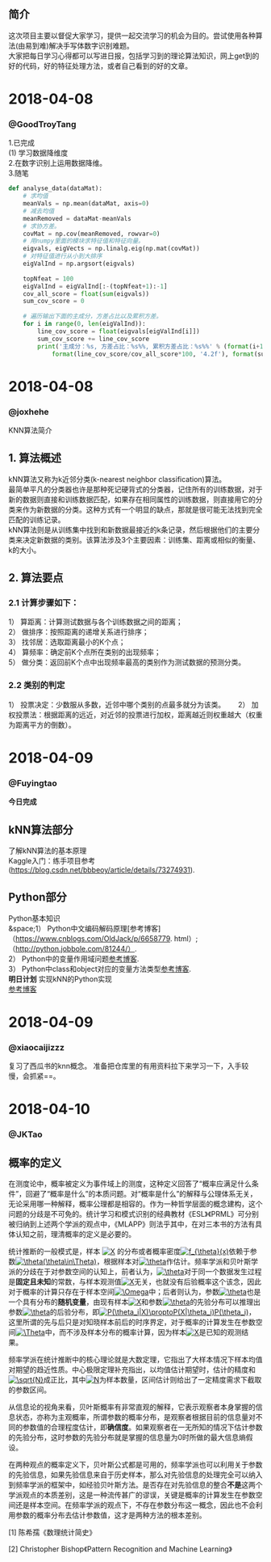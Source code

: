 ## 简介  
这次项目主要以督促大家学习，提供一起交流学习的机会为目的。尝试使用各种算法(由易到难)解决手写体数字识别难题。  
大家把每日学习心得都可以写进日报，包括学习到的理论算法知识，网上get到的好的代码，好的特征处理方法，或者自己看到的好的文章。  
# 2018-04-08  
### @GoodTroyTang  
1.已完成  
  (1) 学习数据降维度  
2.在数字识别上运用数据降维。  
3.随笔  
~~~ python
def analyse_data(dataMat):
    # 求均值
    meanVals = np.mean(dataMat, axis=0)
    # 减去均值
    meanRemoved = dataMat-meanVals
    # 求协方差。
    covMat = np.cov(meanRemoved, rowvar=0)
    # 用numpy里面的模块求特征值和特征向量。
    eigvals, eigVects = np.linalg.eig(np.mat(covMat))
    # 对特征值进行从小到大排序
    eigValInd = np.argsort(eigvals)
    
    topNfeat = 100
    eigValInd = eigValInd[:-(topNfeat+1):-1]
    cov_all_score = float(sum(eigvals))
    sum_cov_score = 0
    
    # 遍历输出下面的主成分，方差占比以及累积方差。
    for i in range(0, len(eigValInd)):
        line_cov_score = float(eigvals[eigValInd[i]])
        sum_cov_score += line_cov_score
        print('主成分：%s, 方差占比：%s%%, 累积方差占比：%s%%' % (format(i+1, '2.0f'), 
            format(line_cov_score/cov_all_score*100, '4.2f'), format(sum_cov_score/cov_all_score*100, '4.1f')))  
 ~~~ 



 
# 2018-04-08   
### @joxhehe   
KNN算法简介   
## 1.	算法概述   
kNN算法又称为k近邻分类(k-nearest neighbor classification)算法。   
最简单平凡的分类器也许是那种死记硬背式的分类器，记住所有的训练数据，对于新的数据则直接和训练数据匹配，如果存在相同属性的训练数据，则直接用它的分类来作为新数据的分类。这种方式有一个明显的缺点，那就是很可能无法找到完全匹配的训练记录。   
kNN算法则是从训练集中找到和新数据最接近的k条记录，然后根据他们的主要分类来决定新数据的类别。该算法涉及3个主要因素：训练集、距离或相似的衡量、k的大小。   
## 2.	算法要点   
### 2.1	计算步骤如下：   
1）	算距离：计算测试数据与各个训练数据之间的距离；   
2）	做排序：按照距离的递增关系进行排序；   
3）	找邻居：选取距离最小的K个点；   
4）	算频率：确定前K个点所在类别的出现频率；   
5）	做分类：返回前K个点中出现频率最高的类别作为测试数据的预测分类。　　　　
### 2.2 类别的判定  　
1）	投票决定：少数服从多数，近邻中哪个类别的点最多就分为该类。    　 
2）	加权投票法：根据距离的远近，对近邻的投票进行加权，距离越近则权重越大（权重为距离平方的倒数）。   

# 2018-04-09
### @Fuyingtao
**今日完成**
## kNN算法部分
了解kNN算法的基本原理  
Kaggle入门：练手项目参考(https://blog.csdn.net/bbbeoy/article/details/73274931).
## Python部分
Python基本知识  
&space;1） Python中文编码解码原理[参考博客]（https://www.cnblogs.com/OldJack/p/6658779.  html）;（http://python.jobbole.com/81244/）.  
2） Python中的变量作用域问题[参考博客](http://www.jb51.net/article/86766.htm).  
3） Python中class和object对应的变量方法类型[参考博客](https://www.cnblogs.com/20150705-yilushangyouni-Jacksu/p/6238187.html).  
**明日计划**
实现kNN的Python实现  
[参考博客](https://www.cnblogs.com/erbaodabao0611/p/7588840.html)



# 2018-04-09   
### @xiaocaijizzz
复习了西瓜书的knn概念。
准备把仓库里的有用资料拉下来学习一下，入手较慢，会抓紧==。

# 2018-04-10
### @JKTao
## 概率的定义

在测度论中，概率被定义为事件域上的测度，这种定义回答了“概率应满足什么条件”，回避了“概率是什么”的本质问题。对“概率是什么”的解释与公理体系无关，无论采用哪一种解释，概率公理都是相容的。作为一种哲学层面的概念建构，这个问题的分歧是不可免的。统计学习和模式识别的经典教材《ESL》《PRML》可分别被归纳到上述两个学派的观点中，《MLAPP》则法乎其中，在对三本书的方法有具体认知之前，理清概率的定义是必要的。

统计推断的一般模式是，样本 <a href="https://www.codecogs.com/eqnedit.php?latex=X" target="_blank"><img src="https://latex.codecogs.com/svg.latex?X" title="X" /></a> 的分布或者概率密度<a href="https://www.codecogs.com/eqnedit.php?latex=f_{\theta}(x)" target="_blank"><img src="https://latex.codecogs.com/svg.latex?f_{\theta}(x)" title="f_{\theta}(x)" /></a>依赖于参数<a href="https://www.codecogs.com/eqnedit.php?latex=\theta(\theta\in\Theta)" target="_blank"><img src="https://latex.codecogs.com/svg.latex?\theta(\theta\in\Theta)" title="\theta(\theta\in\Theta)" /></a>，根据样本对<a href="https://www.codecogs.com/eqnedit.php?latex=\theta" target="_blank"><img src="https://latex.codecogs.com/svg.latex?\theta" title="\theta" /></a>作估计。频率学派和贝叶斯学派的分歧在于对参数空间的认知上，前者认为，<a href="https://www.codecogs.com/eqnedit.php?latex=\theta" target="_blank"><img src="https://latex.codecogs.com/svg.latex?\theta" title="\theta" /></a>对于同一个数据发生过程是**固定且未知**的常数，与样本观测值<a href="https://www.codecogs.com/eqnedit.php?latex=X" target="_blank"><img src="https://latex.codecogs.com/svg.latex?X" title="X" /></a>无关，也就没有后验概率这个该念，因此对于概率的计算只存在于样本空间<a href="https://www.codecogs.com/eqnedit.php?latex=\Omega" target="_blank"><img src="https://latex.codecogs.com/svg.latex?\Omega" title="\Omega" /></a>中；后者则认为，参数<a href="https://www.codecogs.com/eqnedit.php?latex=\theta" target="_blank"><img src="https://latex.codecogs.com/svg.latex?\theta" title="\theta" /></a>也是一个具有分布的**随机变量**，由现有样本<a href="https://www.codecogs.com/eqnedit.php?latex=X" target="_blank"><img src="https://latex.codecogs.com/svg.latex?X" title="X" /></a>和参数<a href="https://www.codecogs.com/eqnedit.php?latex=\theta" target="_blank"><img src="https://latex.codecogs.com/svg.latex?\theta" title="\theta" /></a>的先验分布可以推理出参数<a href="https://www.codecogs.com/eqnedit.php?latex=\theta" target="_blank"><img src="https://latex.codecogs.com/svg.latex?\theta" title="\theta" /></a>的后验分布，即<a href="https://www.codecogs.com/eqnedit.php?latex=P(\theta_i|X)\propto&space;P(X|\theta_i)P(\theta_i)" target="_blank"><img src="https://latex.codecogs.com/svg.latex?P(\theta_i|X)\propto&space;P(X|\theta_i)P(\theta_i)" title="P(\theta_i|X)\proptoP(X|\theta_i)P(\theta_i)" /></a>，这里所谓的先与后只是对知晓样本前后的时序界定，对于概率的计算发生在参数空间<a href="https://www.codecogs.com/eqnedit.php?latex=\Theta" target="_blank"><img src="https://latex.codecogs.com/svg.latex?\Theta" title="\Theta" /></a>中，而不涉及样本分布的概率计算，因为样本<a href="https://www.codecogs.com/eqnedit.php?latex=X" target="_blank"><img src="https://latex.codecogs.com/svg.latex?X" title="X" /></a>是已知的观测结果。

频率学派在统计推断中的核心理论就是大数定理，它指出了大样本情况下样本均值对期望的趋近性质。中心极限定理补充指出，以均值估计期望时，估计的精度和<a href="https://www.codecogs.com/eqnedit.php?latex=\sqrt{N}" target="_blank"><img src="https://latex.codecogs.com/svg.latex?\sqrt{N}" title="\sqrt{N}" /></a>成正比，其中<a href="https://www.codecogs.com/eqnedit.php?latex=N" target="_blank"><img src="https://latex.codecogs.com/svg.latex?N" title="N" /></a>为样本数量，区间估计则给出了一定精度需求下截取的参数区间。

从信息论的视角来看，贝叶斯概率有非常直观的解释，它表示观察者本身掌握的信息状态，亦称为主观概率，所谓参数的概率分布，是观察者根据目前的信息量对不同的参数值的合理程度估计，即**确信度**。如果观察者在一无所知的情况下估计参数的先验分布，这时参数的先验分布就是掌握的信息量为0时所做的最大信息熵假设。

在两种观点的概率定义下，贝叶斯公式都是可用的，频率学派也可以利用关于参数的先验信息，如果先验信息来自于历史样本，那么对先验信息的处理完全可以纳入到频率学派的框架中，如经验贝叶斯方法。是否存在对先验信息的整合**不是**这两个学派观点的本质差别，这是一种流传甚广的谬误，关键是概率的计算发生在参数空间还是样本空间。在频率学派的观点下，不存在参数分布这一概念，因此也不会利用参数的概率分布去估计参数值，这才是两种方法的根本差别。



[1] 陈希孺《数理统计简史》

[2] Christopher Bishop《Pattern Recognition and Machine Learning》

